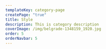 ```yaml
---
templateKey: category-page
createPage: "true"
title: Style
description: This is category description
coverImage: /img/belgrade-1348159_1920.jpg
order: 5
orderNavbar: 5
---
```

